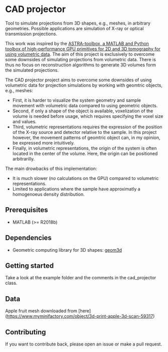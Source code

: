 # CAD projector

Tool to simulate projections from 3D shapes, e.g., meshes, in arbitrary geometries. Possible applications are simulation of X-ray or optical transmission projections.

This work was inspired by the [ASTRA-toolbox, a MATLAB and Python toolbox of high-performance GPU primitives for 2D and 3D tomography for using volumetric data](https://github.com/astra-toolbox/astra-toolbox). The aim of this project is exclusively to overcome some downsides of simulating projections from volumetric data. There is thus no focus on reconstruction algorithms to generate 3D volumes form the simulated projections. 

The CAD projector project aims to overcome some downsides of using volumetric data for projection simulations by working with geomtric objects, e.g., meshes: 
- First, it is harder to visualize the system geometry and sample movement with volumetric data compared to using geometric objects. 
- Second, if only a shape of the object is available, voxelization of the volume is needed before usage, which requires specifying the voxel size and values.
- Third, volumetric representations requires the expression of the position  of the X-ray source and detector relative to the sample. In this project however, the movement patterns of geomtric object can, in my opinion, be expressed more intuitively.
- Finally, in volumetric representations, the origin of the system is often located in the center of the volume. Here, the origin can be positioned arbitrarilly.

The main drowbacks of this implementation:
- It is much slower (no calculations on the GPU) compared to volumetric representations.
- Limited to applications where the sample have approximatly a homogenoeus density distribution.

## Prerequisites
- MATLAB (>= R2018b) 

## Dependencies
- Geometric computing library for 3D shapes: [geom3d](https://github.com/mattools/matGeom)

## Getting started
Take a look at the example folder and the comments in the cad_projector class.

## Data
Apple fruit mesh downloaded from [here] (https://www.myminifactory.com/object/3d-print-apple-3d-scan-59317)

## Contributing
If you want to contribute back, please open an issue or make a pull request.



